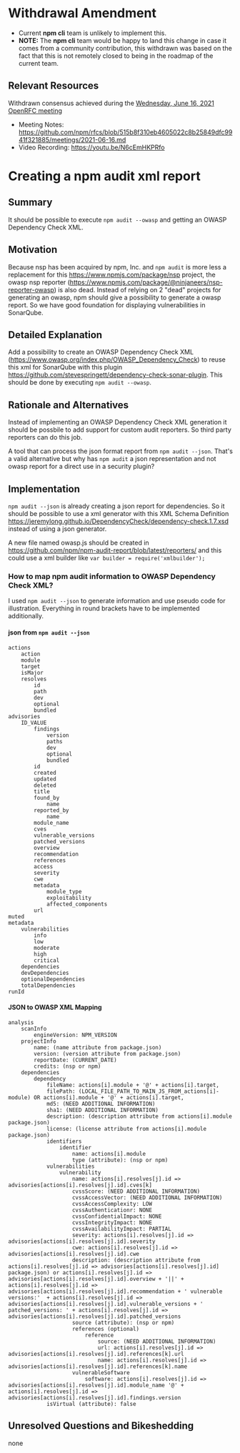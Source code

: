 # Withdrawal Amendment

- Current **npm cli** team is unlikely to implement this.
- **NOTE:** The **npm cli** team would be happy to land this change in case it comes from a community contribution, this withdrawn was based on the fact that this is not remotely closed to being in the roadmap of the current team.

## Relevant Resources

Withdrawn consensus achieved during the [Wednesday, June 16, 2021 OpenRFC meeting](https://github.com/npm/rfcs/issues/399)
- Meeting Notes: https://github.com/npm/rfcs/blob/515b8f310eb4605022c8b25849dfc9941f321885/meetings/2021-06-16.md
- Video Recording: https://youtu.be/N6cEmHKPRfo

# Creating a npm audit xml report

## Summary

It should be possible to execute `npm audit --owasp` and getting an OWASP Dependency Check XML.

## Motivation

Because nsp has been acquired by npm, Inc. and `npm audit` is more less a replacement for this https://www.npmjs.com/package/nsp project, the owasp nsp reporter (https://www.npmjs.com/package/@ninjaneers/nsp-reporter-owasp) is also dead.
Instead of relying on 2 "dead" projects for generating an owasp, npm should give a possibility to generate a owasp report.
So we have good foundation for displaying vulnerabilities in SonarQube.

## Detailed Explanation

Add a possibility to create an OWASP Dependency Check XML (https://www.owasp.org/index.php/OWASP_Dependency_Check) to reuse this xml for SonarQube with this plugin https://github.com/stevespringett/dependency-check-sonar-plugin.
This should be done by executing `npm audit --owasp`.

## Rationale and Alternatives

Instead of implementing an OWASP Dependency Check XML generation it should be possbile to add support for custom audit reporters. So third party reporters can do this job.

A tool that can process the json format report from `npm audit --json`. That's a valid alternative but why has `npm audit` a json representation and not owasp report for a direct use in a security plugin?

## Implementation

`npm audit --json` is already creating a json report for dependencies. So it should be possible to use a xml generator with this XML Schema Definition https://jeremylong.github.io/DependencyCheck/dependency-check.1.7.xsd instead of using a json generator.

A new file named owasp.js should be created in https://github.com/npm/npm-audit-report/blob/latest/reporters/ and this could use a xml builder like `var builder = require('xmlbuilder');`

### How to map npm audit information to OWASP Dependency Check XML?

I used `npm audit --json` to generate information and use pseudo code for illustration. Everything in round brackets have to be implemented additionally.

#### json from `npm audit --json`

```
actions
    action
    module
    target
    isMajor
    resolves
        id
        path
        dev
        optional
        bundled
advisories
    ID_VALUE
        findings
            version
            paths
            dev
            optional
            bundled
        id
        created
        updated
        deleted
        title
        found_by
            name
        reported_by
            name
        module_name
        cves
        vulnerable_versions
        patched_versions
        overview
        recommendation
        references
        access
        severity
        cwe
        metadata
            module_type
            exploitability
            affected_components
        url
muted
metadata
    vulnerabilities
        info
        low
        moderate
        high
        critical
    dependencies
    devDependencies
    optionalDependencies
    totalDependencies
runId
```

#### JSON to OWASP XML Mapping

```
analysis
    scanInfo
        engineVersion: NPM_VERSION
    projectInfo
        name: (name attribute from package.json)
        version: (version attribute from package.json)
        reportDate: (CURRENT_DATE)
        credits: (nsp or npm)
    dependencies
        dependency
            fileName: actions[i].module + '@' + actions[i].target,
            filePath: (LOCAL_FILE_PATH_TO_MAIN_JS_FROM_actions[i]-module) OR actions[i].module + '@' + actions[i].target,
            md5: (NEED ADDITIONAL INFORMATION)
            sha1: (NEED ADDITIONAL INFORMATION)
            description: (description attribute from actions[i].module package.json)
            license: (license attribute from actions[i].module package.json)
            identifiers
                identifier
                    name: actions[i].module
                    type (attribute): (nsp or npm)
            vulnerabilities
                vulnerability
                    name: actions[i].resolves[j].id => advisories[actions[i].resolves[j].id].cves[k]
                    cvssScore: (NEED ADDITIONAL INFORMATION)
                    cvssAccessVector: (NEED ADDITIONAL INFORMATION)
                    cvssAccessComplexity: LOW
                    cvssAuthenticationr: NONE
                    cvssConfidentialImpact: NONE
                    cvssIntegrityImpact: NONE
                    cvssAvailabilityImpact: PARTIAL
                    severity: actions[i].resolves[j].id => advisories[actions[i].resolves[j].id].severity
                    cwe: actions[i].resolves[j].id => advisories[actions[i].resolves[j].id].cwe
                    description: (description attribute from actions[i].resolves[j].id => advisories[actions[i].resolves[j].id] package.json) or actions[i].resolves[j].id => advisories[actions[i].resolves[j].id].overview + '||' + actions[i].resolves[j].id => advisories[actions[i].resolves[j].id].recommendation + ' vulnerable versions:'  + actions[i].resolves[j].id => advisories[actions[i].resolves[j].id].vulnerable_versions + ' patched_versions: ' + actions[i].resolves[j].id => advisories[actions[i].resolves[j].id].patched_versions
                    source (attribute): (nsp or npm)
                    references (optional)
                        reference
                            source: (NEED ADDITIONAL INFORMATION)
                            url: actions[i].resolves[j].id => advisories[actions[i].resolves[j].id].references[k].url
                            name: actions[i].resolves[j].id => advisories[actions[i].resolves[j].id].references[k].name
                    vulnerableSoftware
                        software: actions[i].resolves[j].id => advisories[actions[i].resolves[j].id].module_name '@' +  actions[i].resolves[j].id => advisories[actions[i].resolves[j].id].findings.version
            isVirtual (attribute): false
```

## Unresolved Questions and Bikeshedding

none
